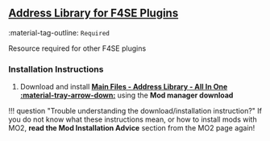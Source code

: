 ## [Address Library for F4SE Plugins](https://www.nexusmods.com/fallout4/mods/47327)
:material-tag-outline: `Required`

Resource required for other F4SE plugins

### Installation Instructions
1. Download and install **[Main Files - Address Library - All In One :material-tray-arrow-down:](https://www.nexusmods.com/fallout4/mods/47327?tab=files)** using the **Mod manager download**

!!! question "Trouble understanding the download/installation instruction?"
    If you do not know what these instructions mean, or how to install mods with MO2, **read the Mod Installation Advice** section from the MO2 page again!
    